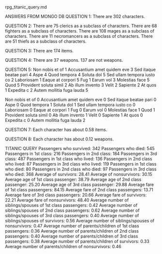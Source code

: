 rpg_titanic_query.md

ANSWERS FROM MONGO DB
QUESTION 1: There are 302 characters.

QUESTION 2:
There are 75 clerics as a subclass of characters.
There are 68 fighters as a subclass of characters.
There are 108 mages as a subclass of characters.
There are 11 necromancers as a subclass of characters.
There are 51 thiefs as a subclass of characters.


QUESTION 3: There are 174 items.

QUESTION 4:
There are 37 weapons.
137 are not weapons.

QUESTION 5:
Non nobis et of 1
Accusantium amet quidem eve 3
Sed itaque beatae pari 4
Aspe 4
Quod tempora 4
Soluta dol 5
Sed ullam tempora iusto co 2
Laboriosam 1
Eaque at corpori 5
Fug 1
Earum vol 3
Molestias face 5
Quod 5
Provident soluta simil 2
Ab illum invento 3
Velit 2
Sapiente 2
At quos 1
Expedita c 2
Autem mollitia fuga lauda 5


Non nobis et of 0
Accusantium amet quidem eve 0
Sed itaque beatae pari 0
Aspe 0
Quod tempora 1
Soluta dol 1
Sed ullam tempora iusto co 0
Laboriosam 0
Eaque at corpori 1
Fug 0
Earum vol 0
Molestias face 1
Quod 1
Provident soluta simil 0
Ab illum invento 1
Velit 0
Sapiente 1
At quos 0
Expedita c 0
Autem mollitia fuga lauda 2


QUESTION 7: Each character has about 0.58 items.

QUESTION 8: Each character has about 0.12 weapons.

TITANIC QUERY
Passengers who survived: 342
Passengers who died: 545
Passengers in 1st class: 216
Passengers in 2nd class: 184
Passengers in 3rd class: 487
Passengers in 1st class who lived: 136
Passengers in 2nd class who lived: 87
Passengers in 3rd class who lived: 119
Passengers in 1st class who died: 80
Passengers in 2nd class who died: 97
Passengers in 3rd class who died: 368
Average of survivors: 28.41
Average of nonsurvivors: 30.15
Average age of 1st class passenger: 38.79
Average age of 2nd class passenger: 25.20
Average age of 3rd class passenger: 29.88
Average fare of 1st class passengers: 84.15
Average fare of 2nd class passengers: 13.71
Average fare of 3rd class passengers: 20.66
Average fare of survivors: 22.21
Average fare of nonsurvivors: 48.40
Average number of siblings/spouses of 1st class passengers: 0.42
Average number of siblings/spouses of 2nd class passengers: 0.62
Average number of siblings/spouses of 3rd class passengers: 0.40
Average number of siblings/spouses of survivors: 0.56
Average number of siblings/spouses of nonsurvivors: 0.47
Average number of parents/children of 1st class passengers: 0.36
Average number of parents/children of 2nd class passengers: 0.40
Average number of parents/children of 3rd class passengers: 0.38
Average number of parents/children of survivors: 0.33
Average number of parents/children of nonsurvivors: 0.46